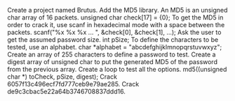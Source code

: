Create a project named Brutus.
Add the MD5 library.
An MD5 is an unsigned char array of 16 packets.
unsigned char check[17] = {0};
To get the MD5 in order to crack it, use scanf in hexadecimal mode with a space between the packets.
scanf("%x %x %x ... ", &check[0], &check[1], ...);
Ask the user to get the assumed password size.
int pSize;
To define the characters to be tested, use an alphabet.
char *alphabet = "abcdefghijklmnopqrstuvwxyz";
Create an array of 255 characters to define a password to test.
Create a digest array of unsigned char to put the generated MD5 of the password from the previous array.
Create a loop to test all the options.
md5((unsigned char *) toCheck, pSize, digest);
Crack 6057f13c496ecf7fd777ceb9e79ae285.
Crack de9c3cbac5e22a64b3746708837ddd16.
